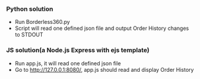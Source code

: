 ### Python solution
- Run Borderless360.py
- Script will read one defined json file and output Order History changes to STDOUT


### JS solution(a Node.js Express with ejs  template)
- Run app.js, it will read one defined json file
- Go to http://127.0.0.1:8080/, app.js should read and display Order History 
